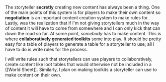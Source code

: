 The storyteller **secretly** creating new content has always been a thing. One of the main points of this system is for players to make their own content so **negotiation** is an important content creation system to make rules for. Lastly, was the realization that if I'm not giving storytellers much in the way of content it will have to come from somewhere and I can only kick that can down the road so far. At some point, *somebody* has to make content. This is where **collaboratively generated toolkits** some into play. It should be pretty easy for a table of players to generate a table for a storyteller to use; all I have to do is write rules for the process.

I will write rules such that storytellers can use players to collaboratively, create content like loot tables that would otherwise not be included in a [[World Sheet]]. Similarly, I plan on making toolkits a storyteller can use to make content on their own.